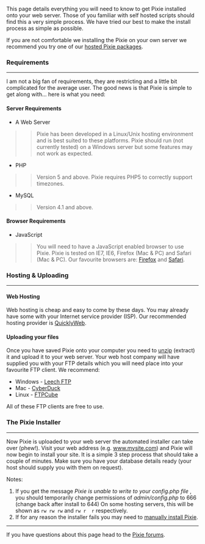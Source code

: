 This page details everything you will need to know to get Pixie installed onto your web server. Those of you familiar with self hosted scripts should find this a very simple process. We have tried our best to make the install process as simple as possible.

If you are not comfortable we installing the Pixie on your own server we recommend you try one of our [hosted Pixie packages](http://www.arvixe.com/516-22-3-11.html).

### Requirements ###

---


I am not a big fan of requirements, they are restricting and a little bit complicated for the average user. The good news is that Pixie is simple to get along with... here is what you need:

#### Server Requirements ####

  * A Web Server
> > Pixie has been developed in a Linux/Unix hosting environment and is best suited to these platforms. Pixie should run (not currently tested) on a Windows server but some features may not work as expected.

  * PHP
> > Version 5 and above. Pixie requires PHP5 to correctly support timezones.

  * MySQL
> > Version 4.1 and above.

#### Browser Requirements ####

  * JavaScript
> > You will need to have a JavaScript enabled browser to use Pixie. Pixie is tested on IE7, IE6, Firefox (Mac & PC) and Safari (Mac & PC). Our favourite browsers are: [Firefox](http://www.getfirefox.com) and [Safari](http://www.apple.com/safari/).

### Hosting & Uploading ###

---


#### Web Hosting ####

Web hosting is cheap and easy to come by these days. You may already have some with your Internet service provider (ISP). Our recommended hosting provider is [QuicklyWeb](http://www.quicklyweb.com/aff.php?aff=011).

#### Uploading your files ####

Once you have saved Pixie onto your computer you need to [unzip](http://en.wikipedia.org/wiki/ZIP_(file_format)) (extract) it and upload it to your web server. Your web host company will have supplied you with your FTP details which you will need place into your favourite FTP client. We recommend:

  * Windows - [Leech FTP](http://www.download.com/Leech-FTP/3000-2160_4-10122207.html)
  * Mac - [CyberDuck](http://cyberduck.ch/)
  * Linux - [FTPCube](http://ftpcube.sourceforge.net/)

All of these FTP clients are free to use.

### The Pixie Installer ###

---


Now Pixie is uploaded to your web server the automated installer can take over (phew!). Visit your web address (e.g. www.mysite.com) and Pixie will now begin to install your site. It is a simple 3 step process that should take a couple of minutes. Make sure you have your database details ready (your host should supply you with them on request).

Notes:
  1. If you get the message _Pixie is unable to write to your config.php file_ , you should temporarily change permissions of _admin/config.php_ to 666 (change back after install to 644) On some hosting servers, this will be shown as `rw rw rw` and `rw r  r` respectively.
  1. If for any reason the installer fails you may need to [manually install Pixie](http://www.getpixie.co.uk/support/article/manual-installation/).




---


If you have questions about this page head to the [Pixie forums](http://groups.google.com/group/pixie-cms/).